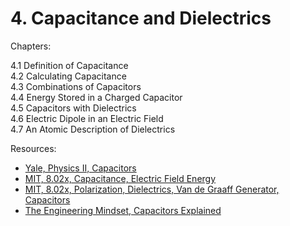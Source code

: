 # 4. Capacitance and Dielectrics

Chapters:

4.1 Definition of Capacitance\
4.2 Calculating Capacitance\
4.3 Combinations of Capacitors\
4.4 Energy Stored in a Charged Capacitor\
4.5 Capacitors with Dielectrics\
4.6 Electric Dipole in an Electric Field\
4.7 An Atomic Description of Dielectrics

Resources:

- [Yale, Physics II, Capacitors](https://www.youtube.com/watch?v=FLzJ2_DfNX0&list=PLD07B2225BB40E582&index=6)
- [MIT, 8.02x, Capacitance, Electric Field Energy](https://www.youtube.com/watch?v=qyP1xZCB62E&list=PLyQSN7X0ro2314mKyUiOILaOC2hk6Pc3j&index=8)
- [MIT, 8.02x, Polarization, Dielectrics, Van de Graaff Generator, Capacitors](https://www.youtube.com/watch?v=GAtAG938AQc&list=PLyQSN7X0ro2314mKyUiOILaOC2hk6Pc3j&index=9)
- [The Engineering Mindset, Capacitors Explained](https://www.youtube.com/watch?v=X4EUwTwZ110)